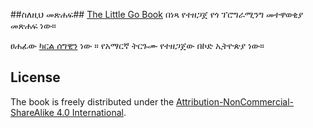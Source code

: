 ##ስለዚህ መጽሐፍ##
[The Little Go Book](http://openmymind.net/The-Little-Go-Book/) በነጻ የተዘጋጀ የጎ ፕሮግራሚንግ መተዋወቂያ መጽሐፍ ነው።

ፀሐፊው  [ካርል ሰግዊን](http://openmymind.net) ነው ።
የአማርኛ ትርጉሙ የተዘጋጀው በኮድ ኢትዮጵያ ነው።

## License ##
The book is freely distributed under the  [Attribution-NonCommercial-ShareAlike 4.0 International](<http://creativecommons.org/licenses/by-nc-sa/4.0/>).
